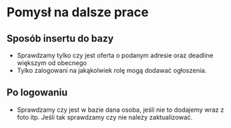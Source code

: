 # Pomysł na dalsze prace

## Sposób insertu do bazy

- Sprawdzamy tylko czy jest oferta o podanym adresie oraz deadline większym od obecnego
- Tylko zalogowani na jakąkolwiek rolę mogą dodawać ogłoszenia.

## Po logowaniu
- Sprawdzamy czy jest w bazie dana osoba, jeśli nie to dodajemy wraz z foto itp. Jeśli tak sprawdzamy czy nie należy zaktualizować.